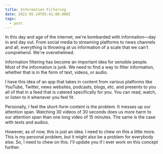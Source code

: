 ```yaml
---
title: Information Filtering
date: 2022-05-24T05:41:00.000Z
tags:
  - post
---
```


In this day and age of the internet, we're bombarded with information—day in and day out. From social media to streaming platforms to news channels and all, everything is throwing at us information of a scale that we can't comprehend. We're overwhelmed.

Information filtering has become an important idea for sensible people. Most of the information is junk. We need to find a way to filter information, whether that is in the form of text, videos, or audio.

I have this idea of an app that takes in content from various platforms like YouTube, Twitter, news websites, podcasts, blogs, etc. and presents to you all of that in a feed that is catered specifically for you. You can read, watch, or listen to it whenever you feel fit.

Personally, I feel the short-form content is the problem. It messes up our attention span. Watching 30 videos of 30 seconds does us more harm to our attention span than one long video of 15 minutes. The same is the case with texts and audios.

However, as of now, this is just an idea. I need to chew on this a little more. This is my personal problem, but it might also be a problem for everybody else. So, I need to chew on this. I'll update you if I ever work on this concept further.